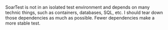 SoarTest is not in an isolated test environment and depends on many technic things, such as containers, databases, SQL, etc.
I should tear down those dependencies as much as possible.
Fewer dependencies make a more stable test.